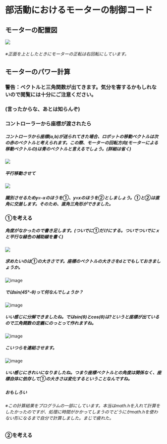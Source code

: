 # 部活動におけるモーターの制御コード

## モーターの配置図

![](https://user-images.githubusercontent.com/75959529/137630187-3db6e2a3-9cfa-41cb-8887-9cf5d0d3379e.jpg)

###### ※正面を上としたときにモーターの正転は右回転にしています。



## モーターのパワー計算

### 警告：ベクトルと三角関数が出てきます。気分を害するかもしれないので閲覧には十分にご注意ください。

### (言ったからな、あとは知らんぞ)



### コントローラーから座標が渡されたら

##### コントローラから座標(a,b)が送られてきた場合、ロボットの移動ベクトルは次の赤のベクトルと考えられます。この際、モーターの回転方向(モーターによる移動ベクトルの)は青のベクトルと言えるでしょう。(詳細は省く)

![](https://user-images.githubusercontent.com/75959529/137630275-bd2c12b1-b8b6-4821-81b1-adfa973154c0.jpg)

##### 平行移動させて

![](https://user-images.githubusercontent.com/75959529/137630287-431be732-2e27-4d92-b6ac-652d283c9512.jpg)

##### 識別させるためy=-xのほうを①、y=xのほうを②としましょう。①と②は直角に交差します。そのため、直角三角形ができました。

### ①を考える

##### 角度がなかったので書き足します。(ついでに①だけにする。ついでついでにｘと平行な緑色の補助線を書く)

![](https://user-images.githubusercontent.com/75959529/137630316-bcb17d8f-e7d0-4147-b0d3-831d214753d5.jpg)

##### 求めたいのは①の大きさです。座標のベクトルの大きさをdとでもしておきましょうか。

![image](https://user-images.githubusercontent.com/75959529/137631093-d520f3cc-eabc-406f-b75c-809a907f34d3.png)

##### ではsin(45°-θ)って何なんでしょうか？

![image](https://user-images.githubusercontent.com/75959529/137631117-048c5485-720a-482b-b95b-bb5fc1861048.png)

##### いい感じに分解できましたね。ではsin(θ)とcos(θ)は?というと座標が出ているので三角関数の定義にのっとって作れますね。

![image](https://user-images.githubusercontent.com/75959529/137631141-cf0c02a7-fa2e-49a5-aaf6-7c9a173049a1.png)


##### こいつらを連結させます。

![image](https://user-images.githubusercontent.com/75959529/137631162-1d9b0317-2c86-4e25-bfe3-f7f1a5cb8cf9.png)

##### いい感じにきれいになりましたね。つまり座標ベクトルとの角度は関係なく、座標自体に依存して①の大きさは変化するということなんですね。



##### おもしろい



###### ※この計算結果をプログラムの一部にしています。本当はmath.hを入れて計算をしたかったのですが、処理に時間がかかってしまうのでどうにかmath.hを使わない形になるまで自分で計算しました。まじで疲れた。



### ②を考える

